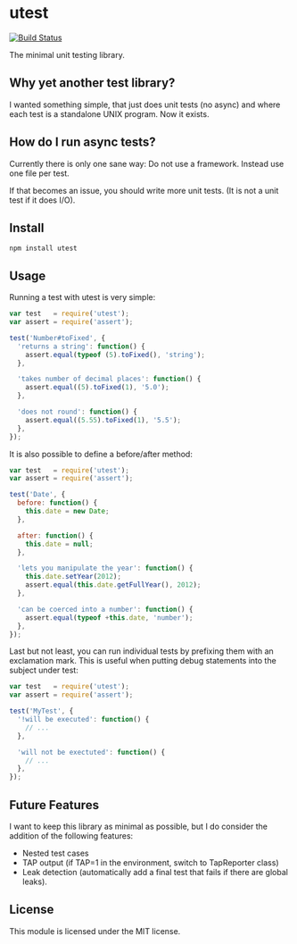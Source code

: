 # utest

[![Build Status](https://secure.travis-ci.org/felixge/node-utest.png)](http://travis-ci.org/felixge/node-utest)

The minimal unit testing library.

## Why yet another test library?

I wanted something simple, that just does unit tests (no async) and where each
test is a standalone UNIX program. Now it exists.

## How do I run async tests?

Currently there is only one sane way: Do not use a framework. Instead use one
file per test.

If that becomes an issue, you should write more unit tests. (It is not a unit
test if it does I/O).

## Install

```
npm install utest
```

## Usage

Running a test with utest is very simple:

```js
var test   = require('utest');
var assert = require('assert');

test('Number#toFixed', {
  'returns a string': function() {
    assert.equal(typeof (5).toFixed(), 'string');
  },

  'takes number of decimal places': function() {
    assert.equal((5).toFixed(1), '5.0');
  },

  'does not round': function() {
    assert.equal((5.55).toFixed(1), '5.5');
  },
});
```

It is also possible to define a before/after method:

```js
var test   = require('utest');
var assert = require('assert');

test('Date', {
  before: function() {
    this.date = new Date;
  },

  after: function() {
    this.date = null;
  },

  'lets you manipulate the year': function() {
    this.date.setYear(2012);
    assert.equal(this.date.getFullYear(), 2012);
  },

  'can be coerced into a number': function() {
    assert.equal(typeof +this.date, 'number');
  },
});
```

Last but not least, you can run individual tests by prefixing them with an
exclamation mark. This is useful when putting debug statements into the subject
under test:

```js
var test   = require('utest');
var assert = require('assert');

test('MyTest', {
  '!will be executed': function() {
    // ...
  },

  'will not be exectuted': function() {
    // ...
  },
});
```

## Future Features

I want to keep this library as minimal as possible, but I do consider the
addition of the following features:

* Nested test cases
* TAP output (if TAP=1 in the environment, switch to TapReporter class)
* Leak detection (automatically add a final test that fails if there are global
  leaks).

## License

This module is licensed under the MIT license.
